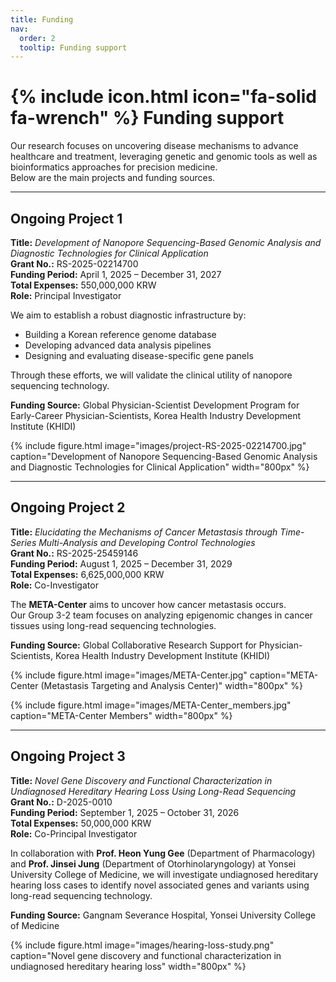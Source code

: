 ```yaml
---
title: Funding
nav:
  order: 2
  tooltip: Funding support
---
```


# {% include icon.html icon="fa-solid fa-wrench" %} Funding support

Our research focuses on uncovering disease mechanisms to advance healthcare and treatment, leveraging genetic and genomic tools as well as bioinformatics approaches for precision medicine.  
Below are the main projects and funding sources.

---

## Ongoing Project 1

**Title:** *Development of Nanopore Sequencing-Based Genomic Analysis and Diagnostic Technologies for Clinical Application*  
**Grant No.:** RS-2025-02214700  
**Funding Period:** April 1, 2025 – December 31, 2027  
**Total Expenses:** 550,000,000 KRW  
**Role:** Principal Investigator  

We aim to establish a robust diagnostic infrastructure by:  
- Building a Korean reference genome database  
- Developing advanced data analysis pipelines  
- Designing and evaluating disease-specific gene panels  

Through these efforts, we will validate the clinical utility of nanopore sequencing technology.

**Funding Source:** Global Physician-Scientist Development Program for Early-Career Physician-Scientists, Korea Health Industry Development Institute (KHIDI)  

{% include figure.html
   image="images/project-RS-2025-02214700.jpg"
   caption="Development of Nanopore Sequencing-Based Genomic Analysis and Diagnostic Technologies for Clinical Application"
   width="800px"
%}

---

## Ongoing Project 2

**Title:** *Elucidating the Mechanisms of Cancer Metastasis through Time-Series Multi-Analysis and Developing Control Technologies*  
**Grant No.:** RS-2025-25459146  
**Funding Period:** August 1, 2025 – December 31, 2029  
**Total Expenses:** 6,625,000,000 KRW  
**Role:** Co-Investigator  

The **META-Center** aims to uncover how cancer metastasis occurs.  
Our Group 3-2 team focuses on analyzing epigenomic changes in cancer tissues using long-read sequencing technologies.

**Funding Source:** Global Collaborative Research Support for Physician-Scientists, Korea Health Industry Development Institute (KHIDI)  

{% include figure.html
   image="images/META-Center.jpg"
   caption="META-Center (Metastasis Targeting and Analysis Center)"
   width="800px"
%}

{% include figure.html
   image="images/META-Center_members.jpg"
   caption="META-Center Members"
   width="800px"
%}

---

## Ongoing Project 3

**Title:** *Novel Gene Discovery and Functional Characterization in Undiagnosed Hereditary Hearing Loss Using Long-Read Sequencing*  
**Grant No.:** D-2025-0010  
**Funding Period:** September 1, 2025 – October 31, 2026  
**Total Expenses:** 50,000,000 KRW  
**Role:** Co-Principal Investigator  

In collaboration with **Prof. Heon Yung Gee** (Department of Pharmacology) and **Prof. Jinsei Jung** (Department of Otorhinolaryngology) at Yonsei University College of Medicine, we will investigate undiagnosed hereditary hearing loss cases to identify novel associated genes and variants using long-read sequencing technology.

**Funding Source:** Gangnam Severance Hospital, Yonsei University College of Medicine  

{% include figure.html
   image="images/hearing-loss-study.png"
   caption="Novel gene discovery and functional characterization in undiagnosed hereditary hearing loss"
   width="800px"
%}
